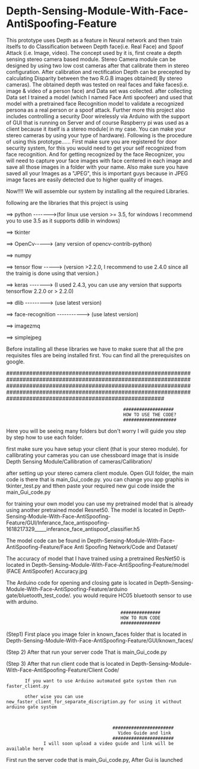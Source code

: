 # Depth-Sensing-Module-With-Face-AntiSpoofing-Feature
This prototype uses Depth as a feature in Neural network and then train itselfs to do Classification between Depth face(i.e. Real Face) and Spoof Attack (i.e. Image, video). The concept used by it is,  first create a depth sensing stereo camera based module. Stereo Camera module can be designed by using two low cost cameras after that calibrate them in stereo configuration. After calibration and rectification Depth can be precepted by calculating Disparity between the two R.G.B images obtained( By stereo cameras). The obtained depth was tested on real faces and fake faces(i.e. image & video of a person face) and Data set was collected. after collecting Data set I trained a model (which I named Face Anti spoofeer) and used that model with a pretrained face Recognition model to validate a recognized persona as a real person or a spoof attack. Further more this project also includes controlling a security Door wirelessly via Arduino with the support of GUI that is running on Server and of course Raspberry pi was used as a client because it itself is a stereo module( in my case. You can make your stereo cameras by using your type of hardware). 
Following is the procedure of using this prototype......
First make sure you are registered for door security system, for this you would need to get your self recognized from face recognition. And for getting recognized by the face Recognizer, you will need to capture your face images with face centered in each image and save all those images in a folder with your name. Also make sure you have saved all your Images as a "JPEG", this is important guys because in JPEG image faces are easily detected due to higher quality of images.




Now!!!!  We will assemble our system by installing all the required Libraries.



following are the libraries that this project is using


==> python ------->(for linux use version >= 3.5, for windows I recommend you to use 3.5 as it supports ddlib in windows)


==> tkinter


==> OpenCv-----> (any version of opencv-contrib-python)


==> numpy


==> tensor flow -----> (version >2.2.0, I recommend to use 2.4.0 since all the trainig is done using that version.)


==> keras -------> (I used 2.4.3, you can use any version that supports tensorflow 2.2.0 or > 2.2.0)


==> dlib ---------> (use latest version)


==> face-recognition -----------> (use latest version)


==> imagezmq


==> simplejpeg



Before installing all these libraries we have to make suere that all the pre requisites files are being installed first.
You can find all the prerequisites on google.


################################################################################################################################################################################################################################################################################
                                                
                                                ###################
                                                HOW TO USE THE CODE?
                                                ####################
Here you will be seeing many folders but don't worry I will guide you step by step how to use each folder.

first make sure you have setup your client (that is your stereo module).
for callibrating your cameras you can use chessboard image that is inside Depth Sensing Module/Callibration of cameras/Callibration/


after setting up your stereo camera client module.
Open GUI folder, the main code is there that is main_Gui_code.py.
you can change you app graphis in tkinter_test.py and tthen paste your required new gui code inside the main_Gui_code.py

for training your own model you can use my pretrained model that is already using another pretrained model Resnet50.
The model is located in   Depth-Sensing-Module-With-Face-AntiSpoofing-Feature/GUI/Inferance_face_antispoofing-1618217329_____inferance_face_antispoof_classifier.h5


The model code can be found in   Depth-Sensing-Module-With-Face-AntiSpoofing-Feature/Face Anti Spoofing Network/Code and Dataset/

The accuracy of model that I have trained using a pretrained ResNet50 is located in  Depth-Sensing-Module-With-Face-AntiSpoofing-Feature/model (FACE AntiSpoofer) Accuracy.jpg


The Arduino code for opening and closing gate is located in   Depth-Sensing-Module-With-Face-AntiSpoofing-Feature/arduino gate/bluetooth_test_code/.
you would require HC05 bluetooth sensor to use with arduino.

                                               ###############
                                               HOW TO RUN CODE
                                               ###############
                                               
(Step1)   First place you image foler in known_faces folder that is located in    Depth-Sensing-Module-With-Face-AntiSpoofing-Feature/GUI/known_faces/



(Step 2)  After that run your server code That is main_Gui_code.py


(Step 3)  After that run client code that is located in   Depth-Sensing-Module-With-Face-AntiSpoofing-Feature/Client Code/

           If you want to use Arduino automated gate system then run faster_client.py
           
           other wise you can use new_faster_client_for_separate_discription.py for using it without arduino gate system

                          
                          
                                            #######################
                                              Video Guide and link
                                            #######################
                  I will soon upload a video guide and link will be available here
                  
                  
First run the server code that is main_Gui_code.py, After Gui is launched                                               
